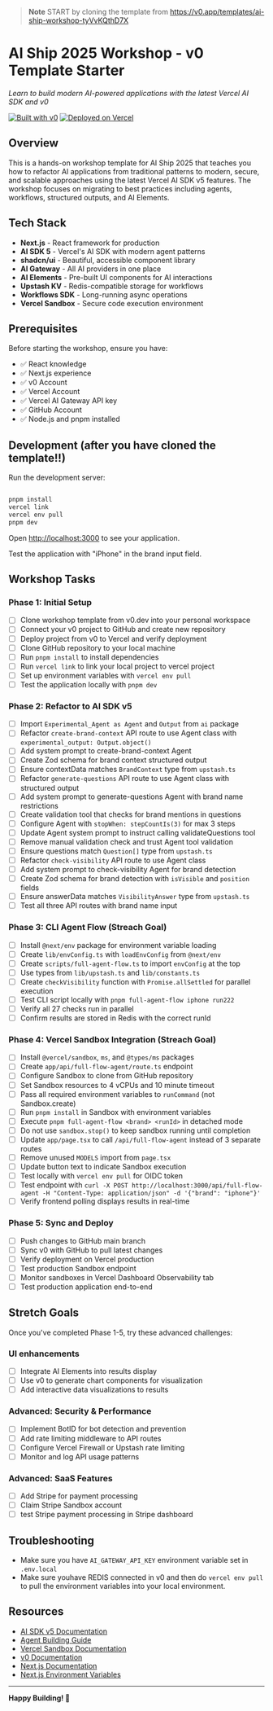> **Note**
> START by cloning the template from https://v0.app/templates/ai-ship-workshop-tyVvKQthD7X

# AI Ship 2025 Workshop - v0 Template Starter

_Learn to build modern AI-powered applications with the latest Vercel AI SDK and v0_

[![Built with v0](https://img.shields.io/badge/Built%20with-v0.app-black?style=for-the-badge)](https://v0.app/templates/ai-ship-workshop-tyVvKQthD7X)
[![Deployed on Vercel](https://img.shields.io/badge/Deployed%20on-Vercel-black?style=for-the-badge&logo=vercel)](https://v0.app/templates/ai-ship-workshop-tyVvKQthD7X)

## Overview

This is a hands-on workshop template for AI Ship 2025 that teaches you how to refactor AI applications from traditional patterns to modern, secure, and scalable approaches using the latest Vercel AI SDK v5 features. The workshop focuses on migrating to best practices including agents, workflows, structured outputs, and AI Elements.

## Tech Stack

- **Next.js** - React framework for production
- **AI SDK 5** - Vercel's AI SDK with modern agent patterns
- **shadcn/ui** - Beautiful, accessible component library
- **AI Gateway** - All AI providers in one place
- **AI Elements** - Pre-built UI components for AI interactions
- **Upstash KV** - Redis-compatible storage for workflows
- **Workflows SDK** - Long-running async operations
- **Vercel Sandbox** - Secure code execution environment

## Prerequisites

Before starting the workshop, ensure you have:

- ✅ React knowledge
- ✅ Next.js experience
- ✅ v0 Account
- ✅ Vercel Account
- ✅ Vercel AI Gateway API key
- ✅ GitHub Account
- ✅ Node.js and pnpm installed

## Development (after you have cloned the template!!)

Run the development server:

```bash

pnpm install
vercel link
vercel env pull
pnpm dev

```

Open [http://localhost:3000](http://localhost:3000) to see your application.

Test the application with "iPhone" in the brand input field.

## Workshop Tasks

### Phase 1: Initial Setup

- [ ] Clone workshop template from v0.dev into your personal workspace
- [ ] Connect your v0 project to GitHub and create new repository
- [ ] Deploy project from v0 to Vercel and verify deployment
- [ ] Clone GitHub repository to your local machine
- [ ] Run `pnpm install` to install dependencies
- [ ] Run `vercel link` to link your local project to vercel project
- [ ] Set up environment variables with `vercel env pull`
- [ ] Test the application locally with `pnpm dev`

### Phase 2: Refactor to AI SDK v5

- [ ] Import `Experimental_Agent as Agent` and `Output` from `ai` package
- [ ] Refactor `create-brand-context` API route to use Agent class with `experimental_output: Output.object()`
- [ ] Add system prompt to create-brand-context Agent
- [ ] Create Zod schema for brand context structured output
- [ ] Ensure contextData matches `BrandContext` type from `upstash.ts`
- [ ] Refactor `generate-questions` API route to use Agent class with structured output
- [ ] Add system prompt to generate-questions Agent with brand name restrictions
- [ ] Create validation tool that checks for brand mentions in questions
- [ ] Configure Agent with `stopWhen: stepCountIs(3)` for max 3 steps
- [ ] Update Agent system prompt to instruct calling validateQuestions tool
- [ ] Remove manual validation check and trust Agent tool validation
- [ ] Ensure questions match `Question[]` type from `upstash.ts`
- [ ] Refactor `check-visibility` API route to use Agent class
- [ ] Add system prompt to check-visibility Agent for brand detection
- [ ] Create Zod schema for brand detection with `isVisible` and `position` fields
- [ ] Ensure answerData matches `VisibilityAnswer` type from `upstash.ts`
- [ ] Test all three API routes with brand name input

### Phase 3: CLI Agent Flow (Streach Goal)

- [ ] Install `@next/env` package for environment variable loading
- [ ] Create `lib/envConfig.ts` with `loadEnvConfig` from `@next/env`
- [ ] Create `scripts/full-agent-flow.ts` to import `envConfig` at the top
- [ ] Use types from `lib/upstash.ts` and `lib/constants.ts`
- [ ] Create `checkVisibility` function with `Promise.allSettled` for parallel execution
- [ ] Test CLI script locally with `pnpm full-agent-flow iphone run222`
- [ ] Verify all 27 checks run in parallel
- [ ] Confirm results are stored in Redis with the correct runId

### Phase 4: Vercel Sandbox Integration (Streach Goal)

- [ ] Install `@vercel/sandbox`, `ms`, and `@types/ms` packages
- [ ] Create `app/api/full-flow-agent/route.ts` endpoint
- [ ] Configure Sandbox to clone from GitHub repository
- [ ] Set Sandbox resources to 4 vCPUs and 10 minute timeout
- [ ] Pass all required environment variables to `runCommand` (not Sandbox.create)
- [ ] Run `pnpm install` in Sandbox with environment variables
- [ ] Execute `pnpm full-agent-flow <brand> <runId>` in detached mode
- [ ] Do not use `sandbox.stop()` to keep sandbox running until completion
- [ ] Update `app/page.tsx` to call `/api/full-flow-agent` instead of 3 separate routes
- [ ] Remove unused `MODELS` import from `page.tsx`
- [ ] Update button text to indicate Sandbox execution
- [ ] Test locally with `vercel env pull` for OIDC token
- [ ] Test endpoint with `curl -X POST http://localhost:3000/api/full-flow-agent -H "Content-Type: application/json" -d '{"brand": "iphone"}'`
- [ ] Verify frontend polling displays results in real-time

### Phase 5: Sync and Deploy

- [ ] Push changes to GitHub main branch
- [ ] Sync v0 with GitHub to pull latest changes
- [ ] Verify deployment on Vercel production
- [ ] Test production Sandbox endpoint
- [ ] Monitor sandboxes in Vercel Dashboard Observability tab
- [ ] Test production application end-to-end

## Stretch Goals

Once you've completed Phase 1-5, try these advanced challenges:

### UI enhancements

- [ ] Integrate AI Elements into results display
- [ ] Use v0 to generate chart components for visualization
- [ ] Add interactive data visualizations to results

### Advanced: Security & Performance

- [ ] Implement BotID for bot detection and prevention
- [ ] Add rate limiting middleware to API routes
- [ ] Configure Vercel Firewall or Upstash rate limiting
- [ ] Monitor and log API usage patterns

### Advanced: SaaS Features

- [ ] Add Stripe for payment processing
- [ ] Claim Stripe Sandbox account
- [ ] test Stripe payment processing in Stripe dashboard

## Troubleshooting

- Make sure you have `AI_GATEWAY_API_KEY` environment variable set in `.env.local`
- Make sure youhave REDIS connected in v0 and then do `vercel env pull` to pull the environment variables into your local environment.

## Resources

- [AI SDK v5 Documentation](https://sdk.vercel.ai/docs)
- [Agent Building Guide](https://ai-sdk.dev/docs/agents/building-agents)
- [Vercel Sandbox Documentation](https://vercel.com/docs/vercel-sandbox)
- [v0 Documentation](https://v0.dev/docs)
- [Next.js Documentation](https://nextjs.org/docs)
- [Next.js Environment Variables](https://nextjs.org/docs/app/guides/environment-variables)

---

**Happy Building! 🚀**
